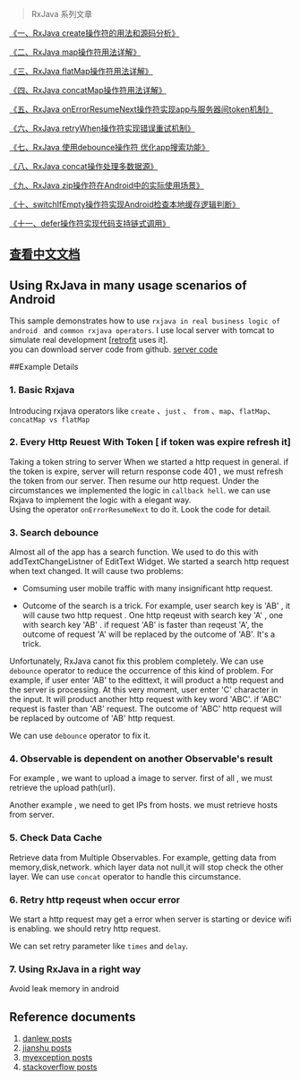 > RxJava 系列文章

[《一、RxJava create操作符的用法和源码分析》](http://blog.csdn.net/johnny901114/article/details/51524470)

[《二、RxJava map操作符用法详解》](http://blog.csdn.net/johnny901114/article/details/51531348)

[《三、RxJava flatMap操作符用法详解》](http://blog.csdn.net/johnny901114/article/details/51532776)

[《四、RxJava concatMap操作符用法详解》](http://blog.csdn.net/johnny901114/article/details/51533282)

[《五、RxJava onErrorResumeNext操作符实现app与服务器间token机制》](http://blog.csdn.net/johnny901114/article/details/51533586)

[《六、RxJava retryWhen操作符实现错误重试机制》](http://blog.csdn.net/johnny901114/article/details/51539708)

[《七、RxJava 使用debounce操作符 优化app搜索功能》](http://blog.csdn.net/johnny901114/article/details/51555203)

[《八、RxJava concat操作处理多数据源》](http://blog.csdn.net/johnny901114/article/details/51568562)

[《九、RxJava zip操作符在Android中的实际使用场景》](http://blog.csdn.net/johnny901114/article/details/51614927)

[《十、switchIfEmpty操作符实现Android检查本地缓存逻辑判断》](http://blog.csdn.net/johnny901114/article/details/52585912)

[《十一、defer操作符实现代码支持链式调用》](http://blog.csdn.net/johnny901114/article/details/51614927)

## [查看中文文档](https://github.com/chiclaim/awesome_android_rxjava/blob/master/README_CN.md)

## Using RxJava in many usage scenarios of Android

This sample demonstrates how to use  `rxjava in real business logic of android `  and  `common rxjava operators`.
I use local server with tomcat  to simulate real development [[retrofit](http://square.github.io/retrofit/) uses it].  
you can download server code from github. [server code](https://github.com/chiclaim/android_mvvm_server)


##Example Details

### 1. Basic Rxjava

Introducing rxjava operators like `create` 、`just` 、 `from`  、`map`、`flatMap`、`concatMap vs flatMap`



### 2. Every Http Reuest With Token [ if token was expire refresh it]  

Taking a token string to server When we started a http request in general. if the token is expire, server will return response code 401 , we must refresh the token from our server. Then resume our http request. Under the circumstances we implemented the logic in `callback hell`. 
we can use Rxjava to implement the logic with a elegant way.  
Using the operator `onErrorResumeNext` to do it.  Look the code for detail.





### 3. Search debounce

Almost all of the app has a search function.  We used to do this with addTextChangeListner of EditText Widget. We started a search http request when text changed. It will cause two problems:

* Comsuming user mobile traffic with many insignificant http request.

*  Outcome of the search is a trick. For example, user search key is 'AB' , it will cause two http request .  One http reqeust with search key 'A' , one with search key 'AB' . if request 'AB' is faster than reqeust 'A', the outcome of request 'A' will be replaced by the outcome of 'AB'.  It's a trick.  



Unfortunately, RxJava canot fix this problem completely. We can use  `debounce` operator to reduce the occurrence of this kind of problem. For example, if user enter 'AB' to the edittext, it will product a http request and the server is processing.  At this very moment, user enter 'C' character in the input. It will product another http request with key word 'ABC'.  if 'ABC' request is faster than 'AB' request. The outcome of 'ABC' http request will be replaced by outcome of 'AB' http request.



We can use `debounce` operator to fix it. 



###  4. Observable is dependent on another Observable's result

For example , we want to upload a image to server.  first of all , we must retrieve the upload path(url).

Another example , we need to get IPs from hosts. we must retrieve hosts from server.



### 5. Check Data Cache



Retrieve data from Multiple Observables.  For example, getting data from memory,disk,network. which layer data not null,it will stop check the other layer. We can use  `concat` operator to handle this circumstance.



### 6. Retry http reqeust when occur error

We start a http request may get a error when server is starting or device wifi is enabling. we should retry http request.

We can set retry parameter like  `times`  and  `delay`. 


### 7. Using RxJava in a right way
Avoid leak memory in android 

## Reference documents

1. [danlew posts](http://blog.danlew.net/page/6/)
2. [jianshu posts](http://www.jianshu.com/p/33c548bce571)
3. [myexception posts](http://www.myexception.cn/android/1949467.html)
4. [stackoverflow posts](http://stackoverflow.com/questions/26201420/retrofit-with-rxjava-handling-network-exceptions-globally)

